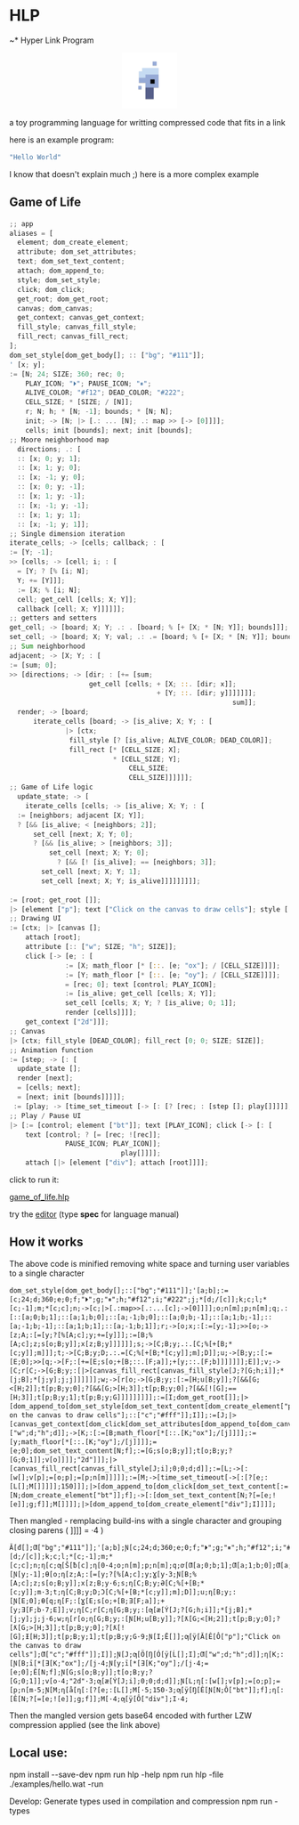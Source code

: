 # HLP

~\* Hyper Link Program

<p align="center">
<img width="100" src="./editor/assets/images/icon-512.png"/>
</p>
a toy programming language for writting compressed code that fits in a link

here is an example program:

```rs
"Hello World"
```

I know that doesn't explain much ;)
here is a more complex example

## Game of Life

```rs
;; app
aliases = [
  element; dom_create_element;
  attribute; dom_set_attributes;
  text; dom_set_text_content;
  attach; dom_append_to;
  style; dom_set_style;
  click; dom_click;
  get_root; dom_get_root;
  canvas; dom_canvas;
  get_context; canvas_get_context;
  fill_style; canvas_fill_style;
  fill_rect; canvas_fill_rect;
];
dom_set_style[dom_get_body[]; :: ["bg"; "#111"]];
' [x; y];
:= [N; 24; SIZE; 360; rec; 0;
    PLAY_ICON; "⏵"; PAUSE_ICON; "⏸";
    ALIVE_COLOR; "#f12"; DEAD_COLOR; "#222";
    CELL_SIZE; * [SIZE; / [N]];
    r; N; h; * [N; -1]; bounds; * [N; N];
    init; -> [N; |> [.: ... [N]; .: map >> [-> [0]]]];
    cells; init [bounds]; next; init [bounds];
;; Moore neighborhood map
  directions; .: [
  :: [x; 0; y; 1];
  :: [x; 1; y; 0];
  :: [x; -1; y; 0];
  :: [x; 0; y; -1];
  :: [x; 1; y; -1];
  :: [x; -1; y; -1];
  :: [x; 1; y; 1];
  :: [x; -1; y; 1]];
;; Single dimension iteration
iterate_cells; -> [cells; callback; : [
:= [Y; -1];
>> [cells; -> [cell; i; : [
  = [Y; ? [% [i; N];
  Y; += [Y]]];
  := [X; % [i; N];
  cell; get_cell [cells; X; Y]];
  callback [cell; X; Y]]]]]];
;; getters and setters
get_cell; -> [board; X; Y; .: . [board; % [+ [X; * [N; Y]]; bounds]]];
set_cell; -> [board; X; Y; val; .: .= [board; % [+ [X; * [N; Y]]; bounds]; val]];
;; Sum neighborhood
adjacent; -> [X; Y; : [
:= [sum; 0];
>> [directions; -> [dir; : [+= [sum;
                    get_cell [cells; + [X; ::. [dir; x]];
                                     + [Y; ::. [dir; y]]]]]]];
                                                        sum]];
  render; -> [board;
      iterate_cells [board; -> [is_alive; X; Y; : [
              |> [ctx;
               fill_style [? [is_alive; ALIVE_COLOR; DEAD_COLOR]];
               fill_rect [* [CELL_SIZE; X];
                          * [CELL_SIZE; Y];
                              CELL_SIZE;
                              CELL_SIZE]]]]]];
;; Game of Life logic
  update_state; -> [
    iterate_cells [cells; -> [is_alive; X; Y; : [
  := [neighbors; adjacent [X; Y]];
  ? [&& [is_alive; < [neighbors; 2]];
      set_cell [next; X; Y; 0];
      ? [&& [is_alive; > [neighbors; 3]];
          set_cell [next; X; Y; 0];
            ? [&& [! [is_alive]; == [neighbors; 3]];
        set_cell [next; X; Y; 1];
        set_cell [next; X; Y; is_alive]]]]]]]]];

:= [root; get_root []];
|> [element ["p"]; text ["Click on the canvas to draw cells"]; style [:: ["c"; "#fff"]]; attach [root]];
;; Drawing UI
:= [ctx; |> [canvas [];
    attach [root];
    attribute [:: ["w"; SIZE; "h"; SIZE]];
    click [-> [e; : [
              := [X; math_floor [* [::. [e; "ox"]; / [CELL_SIZE]]]];
              := [Y; math_floor [* [::. [e; "oy"]; / [CELL_SIZE]]]];
              = [rec; 0]; text [control; PLAY_ICON];
              := [is_alive; get_cell [cells; X; Y]];
              set_cell [cells; X; Y; ? [is_alive; 0; 1]];
              render [cells]]]];
    get_context ["2d"]]];
;; Canvas
|> [ctx; fill_style [DEAD_COLOR]; fill_rect [0; 0; SIZE; SIZE]];
;; Animation function
:= [step; -> [: [
  update_state [];
  render [next];
  = [cells; next];
  = [next; init [bounds]]]]];
 := [play; -> [time_set_timeout [-> [: [? [rec; : [step []; play[]]]]]; 150]]];
;; Play / Pause UI
|> [:= [control; element ["bt"]]; text [PLAY_ICON]; click [-> [: [
    text [control; ? [= [rec; ![rec]];
              PAUSE_ICON; PLAY_ICON]];
                            play[]]]];
    attach [|> [element ["div"]; attach [root]]]];
```

click to run it:

[game_of_life.hlp](https://at-290690.github.io/hlp/?l=xIJbxJFbXTvGolsiYmciOyIjMTExIl1dOydbYTtiXTvGnVtjOzI0O2Q7MzYwO2U7MDtmOyLij7UiO2fECLgiO2g7IiNmMTIiO2k7IiMyMjIiO2o7KltkOy9bY11dO2vLDGw7YzttOypbYzstMV07bsUKY107bzvGnltjO8ajW8WgW8aAW2NdxBEwwrc0O3A7b1tuXTtxxgdyO8ahW8aiW2E7MDtiOzHlALVhOzE7YjswxwwtzA3EJcRpySbJDcUnzRvNGjFdXTtz5ACEcDt5Ozpbxp1besYun1twxBdBO0I7Ols9W3o7P1slW0LkAMR6O8aUW3rCtzPkATFDO8cWQTt0W3A7Qzt6XV07eVtBxArCtzY7dMRFRMQOO8aPW0Q7JVsrW0PlAQ7EKW7ERnXKI0U7xobSJV07RV1dO3bEJ8Ql5QCmRuUA%2B59bcsQWR8QUlFtG5QCDxDvGjltHO2FdXTsrW3rGDWLCtzc7Rl1dO3fGbnNbRMQJSMV3OlvGo1vDplvDnVtLOz9bSDtoO2ldXTsqW2o7Q8QHazt6XTtqO2vkANF4xDdz5gEdyT6dW0k7duQAnV1dOz9bxptbSDs8W0k7Ml1dO3VbccUmMMkaPltJOzPTGiFbSF07xpfPHjHKC0jCtznkAXRKO8SSW13lArBL5AJLw5ZbxYpbw5Nbw79bxLlbXTtK5gLkdyI7ZDsiaCI7ZMQtnltM5gCrQzvEq1sqW8aOW0w7Im94Il07L1tq5AKC5QH9zBx5xRxrxBw9W2XkAKnDiltPO2bFe0jrAfF1xgrlATww5QJUd1twxDciMmQi5QIq6gFgaV07MDswO2TmAJaj5AC1w5RbInAi5AC4xVpN5ACtOlt4W8RHcV07PVtwO8UH5QMcwrc1xCVOxCXDpVvFKz9bZTs6W01bXTtOW8QgMTUwyHa%2F5QEciuQA%2BU87xGlidOQD8%2BQAxMQ65QDRP1vkAN8hW2VdXTtnO2Zdxkc05QCQ)

try the [editor](https://at-290690.github.io/hlp/editor)
(type **spec** for language manual)


## How it works

The above code is minified removing white space and turning user variables to a single character
```
dom_set_style[dom_get_body[];::["bg";"#111"]];'[a;b];:=[c;24;d;360;e;0;f;"⏵";g;"⏸";h;"#f12";i;"#222";j;*[d;/[c]];k;c;l;*[c;-1];m;*[c;c];n;->[c;|>[.:map>>[.:...[c];->[0]]]];o;n[m];p;n[m];q;.:[::[a;0;b;1];::[a;1;b;0];::[a;-1;b;0];::[a;0;b;-1];::[a;1;b;-1];::[a;-1;b;-1];::[a;1;b;1];::[a;-1;b;1]];r;->[o;x;:[:=[y;-1];>>[o;->[z;A;:[=[y;?[%[A;c];y;+=[y]]];:=[B;%[A;c];z;s[o;B;y]];x[z;B;y]]]]]];s;->[C;B;y;.:.[C;%[+[B;*[c;y]];m]]];t;->[C;B;y;D;.:.=[C;%[+[B;*[c;y]];m];D]];u;->[B;y;:[:=[E;0];>>[q;->[F;:[+=[E;s[o;+[B;::.[F;a]];+[y;::.[F;b]]]]]]];E]];v;->[C;r[C;->[G;B;y;:[|>[canvas_fill_rect[canvas_fill_style[J;?[G;h;i]];*[j;B];*[j;y];j;j]]]]]];w;->[r[o;->[G;B;y;:[:=[H;u[B;y]];?[&&[G;<[H;2]];t[p;B;y;0];?[&&[G;>[H;3]];t[p;B;y;0];?[&&[![G];==[H;3]];t[p;B;y;1];t[p;B;y;G]]]]]]]]];:=[I;dom_get_root[]];|>[dom_append_to[dom_set_style[dom_set_text_content[dom_create_element["p"];"Click on the canvas to draw cells"];::["c";"#fff"]];I]];:=[J;|>[canvas_get_context[dom_click[dom_set_attributes[dom_append_to[dom_canvas[];I];::["w";d;"h";d]];->[K;:[:=[B;math_floor[*[::.[K;"ox"];/[j]]]];:=[y;math_floor[*[::.[K;"oy"];/[j]]]];=[e;0];dom_set_text_content[N;f];:=[G;s[o;B;y]];t[o;B;y;?[G;0;1]];v[o]]]];"2d"]]];|>[canvas_fill_rect[canvas_fill_style[J;i];0;0;d;d]];:=[L;->[:[w[];v[p];=[o;p];=[p;n[m]]]]];:=[M;->[time_set_timeout[->[:[?[e;:[L[];M[]]]]];150]]];|>[dom_append_to[dom_click[dom_set_text_content[:=[N;dom_create_element["bt"]];f];->[:[dom_set_text_content[N;?[=[e;![e]];g;f]];M[]]]];|>[dom_append_to[dom_create_element["div"];I]]]]; 
```
Then mangled - remplacing build-ins with a single character and grouping closing parens ( ]]]] = ·4 )
```
Ă[đ[];Ƣ["bg";"#111"]];'[a;b];Ɲ[c;24;d;360;e;0;f;"⏵";g;"⏸";h;"#f12";i;"#222";j;*[d;/[c]];k;c;l;*[c;-1];m;*[c;c];n;ƞ[c;ƣ[Š[ƀ[c];ƞ[0·4;o;n[m];p;n[m];q;ơ[Ƣ[a;0;b;1];Ƣ[a;1;b;0];Ƣ[a;-1;b;0];Ƣ[a;0;b;-1];Ƣ[a;1;b;-1];Ƣ[a;-1;b;-1];Ƣ[a;1;b;1];Ƣ[a;-1;b;1]];r;ƞ[o;x;:[Ɲ[y;-1];Ɵ[o;ƞ[z;A;:[=[y;?[%[A;c];y;Ɣ[y·3;Ɲ[B;%[A;c];z;s[o;B;y]];x[z;B;y·6;s;ƞ[C;B;y;Ə[C;%[+[B;*[c;y]];m·3;t;ƞ[C;B;y;D;Ɔ[C;%[+[B;*[c;y]];m];D]];u;ƞ[B;y;:[Ɲ[E;0];Ɵ[q;ƞ[F;:[Ɣ[E;s[o;+[B;Ǝ[F;a]];+[y;Ǝ[F;b·7;E]];v;ƞ[C;r[C;ƞ[G;B;y;:[ƣ[æ[Ý[J;?[G;h;i]];*[j;B];*[j;y];j;j·6;w;ƞ[r[o;ƞ[G;B;y;:[Ɲ[H;u[B;y]];?[ƛ[G;<[H;2]];t[p;B;y;0];?[ƛ[G;>[H;3]];t[p;B;y;0];?[ƛ[![G];Ɨ[H;3]];t[p;B;y;1];t[p;B;y;G·9;Ɲ[I;Ē[]];ƣ[ÿ[Ă[Ê[Ô["p"];"Click on the canvas to draw cells"];Ƣ["c";"#fff"]];I]];Ɲ[J;ƣ[Ö[Ŋ[Ó[ÿ[Ĺ[];I];Ƣ["w";d;"h";d]];ƞ[K;:[Ɲ[B;ī[*[Ǝ[K;"ox"];/[j·4;Ɲ[y;ī[*[Ǝ[K;"oy"];/[j·4;=[e;0];Ê[N;f];Ɲ[G;s[o;B;y]];t[o;B;y;?[G;0;1]];v[o·4;"2d"·3;ƣ[æ[Ý[J;i];0;0;d;d]];Ɲ[L;ƞ[:[w[];v[p];=[o;p];=[p;n[m·5;Ɲ[M;ƞ[å[ƞ[:[?[e;:[L[];M[·5;150·3;ƣ[ÿ[Ŋ[Ê[Ɲ[N;Ô["bt"]];f];ƞ[:[Ê[N;?[=[e;![e]];g;f]];M[·4;ƣ[ÿ[Ô["div"];I·4; 
```
Then the mangled version gets base64 encoded with further LZW compression applied (see the link above)

## Local use:

npm install --save-dev 
npm run hlp -help 
npm run hlp -file ./examples/hello.wat -run 

Develop:
Generate types used in compilation and compression
npm run -types 




